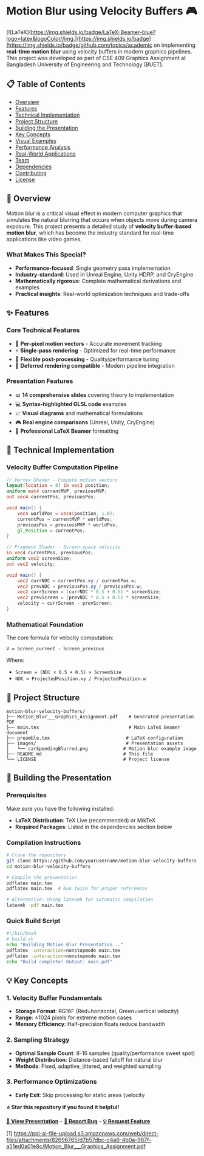 # Motion Blur using Velocity Buffers 🎮

[![LaTeX](https://img.shields.io/badge/LaTeX-Beamer-blue?logo=latex&logoColor//img.](https://img.shields.io/badge](https://img.shields.io/badge/github.com/topics/academic on implementing **real-time motion blur** using velocity buffers in modern graphics pipelines. This project was developed as part of CSE 409 Graphics Assignment at Bangladesh University of Engineering and Technology (BUET).

## 📋 Table of Contents

- [Overview](#overview)
- [Features](#features)
- [Technical Implementation](#technical-implementation)
- [Project Structure](#project-structure)
- [Building the Presentation](#building-the-presentation)
- [Key Concepts](#key-concepts)
- [Visual Examples](#visual-examples)
- [Performance Analysis](#performance-analysis)
- [Real-World Applications](#real-world-applications)
- [Team](#team)
- [Dependencies](#dependencies)
- [Contributing](#contributing)
- [License](#license)

## 🎯 Overview

Motion blur is a critical visual effect in modern computer graphics that simulates the natural blurring that occurs when objects move during camera exposure. This project presents a detailed study of **velocity buffer-based motion blur**, which has become the industry standard for real-time applications like video games.

### What Makes This Special?

- **Performance-focused**: Single geometry pass implementation
- **Industry-standard**: Used in Unreal Engine, Unity HDRP, and CryEngine
- **Mathematically rigorous**: Complete mathematical derivations and examples
- **Practical insights**: Real-world optimization techniques and trade-offs

## ✨ Features

### Core Technical Features
- 🎯 **Per-pixel motion vectors** - Accurate movement tracking
- ⚡ **Single-pass rendering** - Optimized for real-time performance
- 🎨 **Flexible post-processing** - Quality/performance tuning
- 🔧 **Deferred rendering compatible** - Modern pipeline integration

### Presentation Features
- 📊 **14 comprehensive slides** covering theory to implementation
- 💻 **Syntax-highlighted GLSL code** examples
- 📈 **Visual diagrams** and mathematical formulations
- 🎮 **Real engine comparisons** (Unreal, Unity, CryEngine)
- 📱 **Professional LaTeX Beamer** formatting

## 🔧 Technical Implementation

### Velocity Buffer Computation Pipeline

```glsl
// Vertex Shader - Compute motion vectors
layout(location = 0) in vec3 position;
uniform mat4 currentMVP, previousMVP;
out vec4 currentPos, previousPos;

void main() {
    vec4 worldPos = vec4(position, 1.0);
    currentPos = currentMVP * worldPos;
    previousPos = previousMVP * worldPos;
    gl_Position = currentPos;
}
```

```glsl
// Fragment Shader - Screen-space velocity
in vec4 currentPos, previousPos;
uniform vec2 screenSize;
out vec2 velocity;

void main() {
    vec2 currNDC = currentPos.xy / currentPos.w;
    vec2 prevNDC = previousPos.xy / previousPos.w;
    vec2 currScreen = (currNDC * 0.5 + 0.5) * screenSize;
    vec2 prevScreen = (prevNDC * 0.5 + 0.5) * screenSize;
    velocity = currScreen - prevScreen;
}
```

### Mathematical Foundation

The core formula for velocity computation:

```
V = Screen_current - Screen_previous
```

Where:
- `Screen = (NDC × 0.5 + 0.5) × ScreenSize`
- `NDC = ProjectedPosition.xy / ProjectedPosition.w`

## 📁 Project Structure

```
motion-blur-velocity-buffers/
├── Motion_Blur___Graphics_Assignment.pdf    # Generated presentation PDF
├── main.tex                                 # Main LaTeX Beamer document
├── preamble.tex                            # LaTeX configuration
├── images/                                 # Presentation assets
│   └── carSpeedingBlurred.png             # Motion blur example image
├── README.md                              # This file
└── LICENSE                                # Project license
```

## 🔨 Building the Presentation

### Prerequisites

Make sure you have the following installed:

- **LaTeX Distribution**: TeX Live (recommended) or MikTeX
- **Required Packages**: Listed in the dependencies section below

### Compilation Instructions

```bash
# Clone the repository
git clone https://github.com/yourusername/motion-blur-velocity-buffers.git
cd motion-blur-velocity-buffers

# Compile the presentation
pdflatex main.tex
pdflatex main.tex  # Run twice for proper references

# Alternative: Using latexmk for automatic compilation
latexmk -pdf main.tex
```

### Quick Build Script

```bash
#!/bin/bash
# build.sh
echo "Building Motion Blur Presentation..."
pdflatex -interaction=nonstopmode main.tex
pdflatex -interaction=nonstopmode main.tex
echo "Build complete! Output: main.pdf"
```

## 💡 Key Concepts

### 1. Velocity Buffer Fundamentals
- **Storage Format**: RG16F (Red=horizontal, Green=vertical velocity)
- **Range**: ±1024 pixels for extreme motion cases
- **Memory Efficiency**: Half-precision floats reduce bandwidth

### 2. Sampling Strategy
- **Optimal Sample Count**: 8-16 samples (quality/performance sweet spot)
- **Weight Distribution**: Distance-based falloff for natural blur
- **Methods**: Fixed, adaptive, jittered, and weighted sampling

### 3. Performance Optimizations
- **Early Exit**: Skip processing for static areas (velocity 

**⭐ Star this repository if you found it helpful!**

[**📖 View Presentation**](Motion_Blur___Graphics_Assignment.pdf) -  [**🐛 Report Bug**](https://github.com/yourusername/motion-blur-velocity-buffers/issues) -  [**💡 Request Feature**](https://github.com/yourusername/motion-blur-velocity-buffers/issues)



[1] https://ppl-ai-file-upload.s3.amazonaws.com/web/direct-files/attachments/82696765/d7b57dbc-c4a6-4b0a-987f-a51ed0a01e8c/Motion_Blur___Graphics_Assignment.pdf
